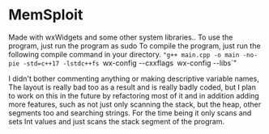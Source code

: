 # MemSploit
Made with wxWidgets and some other system libraries..
To use the program, just run the program as sudo
To compile the program, just run the following compile command in your directory.
`"g++ main.cpp -o main -no-pie -std=c++17 -lstdc++fs `wx-config --cxxflags` `wx-config --libs`"

 I didn't bother commenting anything or making descriptive variable names, The layout is really bad too as a result and is really badly coded, but I plan to work on this in the future by refactoring most of it and in addition adding more features, such as not just only scanning the stack, but the heap, other segments too and searching strings. For the time being it only scans and sets Int values and just scans the stack segment of the program.

